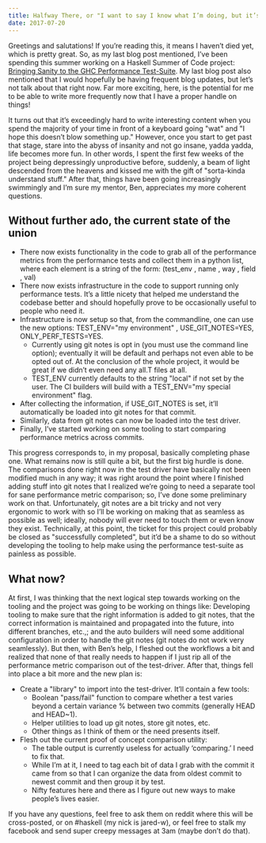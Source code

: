 ```yaml
---
title: Halfway There, or "I want to say I know what I’m doing, but it’s a dangerous thing to say"
date: 2017-07-20
---
```


Greetings and salutations! If you’re reading this, it means I haven’t died yet, which is pretty great.
So, as my last blog post mentioned, I’ve been spending this summer working on a Haskell Summer of Code project: [Bringing Sanity to the GHC Performance Test-Suite](/posts/haskell-summer-of-code).
My last blog post also mentioned that I would hopefully be having frequent blog updates, but let’s not talk about that right now.
Far more exciting, here, is the potential for me to be able to write more frequently now that I have a proper handle on things!

It turns out that it’s exceedingly hard to write interesting content when you spend the majority of your time in front of a keyboard going "wat" and "I hope this doesn’t blow something up."
However, once you start to get past that stage, stare into the abyss of insanity and not go insane, yadda yadda, life becomes more fun.
In other words, I spent the first few weeks of the project being depressingly unproductive before, suddenly, a beam of light descended from the heavens and kissed me with the gift of "sorta-kinda understand stuff."
After that, things have been going increasingly swimmingly and I’m sure my mentor, Ben, appreciates my more coherent questions.

## Without further ado, the current state of the union

* There now exists functionality in the code to grab all of the performance metrics from the performance tests and collect them in a python list, where each element is a string of the form: (test_env , name , way , field , val)
* There now exists infrastructure in the code to support running only performance tests. It’s a little nicety that helped me understand the codebase better and should hopefully prove to be occasionally useful to people who need it.
* Infrastructure is now setup so that, from the commandline, one can use the new options: TEST_ENV="my environment" , USE_GIT_NOTES=YES, ONLY_PERF_TESTS=YES.
    * Currently using git notes is opt in (you must use the command line option); eventually it will be default and perhaps not even able to be opted out of. At the conclusion of the whole project, it would be great if we didn’t even need any all.T files at all.
    * TEST_ENV currently defaults to the string "local" if not set by the user. The CI builders will build with a TEST_ENV="my special environment" flag.
* After collecting the information, if USE_GIT_NOTES is set, it’ll automatically be loaded into git notes for that commit.
* Similarly, data from git notes can now be loaded into the test driver.
* Finally, I’ve started working on some tooling to start comparing performance metrics across commits.

This progress corresponds to, in my proposal, basically completing phase one. What remains now is still quite a bit, but the first big hurdle is done. The comparisons done right now in the test driver have basically not been modified much in any way; it was right around the point where I finished adding stuff into git notes that I realized we’re going to need a separate tool for sane performance metric comparison; so, I’ve done some preliminary work on that. Unfortunately, git notes are a bit tricky and not very ergonomic to work with so I’ll be working on making that as seamless as possible as well; ideally, nobody will ever need to touch them or even know they exist. Technically, at this point, the ticket for this project could probably be closed as
"successfully completed", but it’d be a shame to do so without developing the tooling to help make using the performance test-suite as painless as possible.

## What now?

At first, I was thinking that the next logical step towards working on the tooling and the project was going to be working on things like: Developing tooling to make sure that the right information is added to git notes, that the correct information is maintained and propagated into the future, into different branches, etc.,; and the auto builders will need some additional configuration in order to handle the git notes (git notes do not work very seamlessly). But then, with Ben’s help, I fleshed out the workflows a bit and realized that none of that really needs to happen if I just rip all of the performance metric comparison out of the test-driver. After that, things fell into place a bit more and the new plan is:

* Create a "library" to import into the test-driver. It’ll contain a few tools:
    * Boolean "pass/fail" function to compare whether a test varies beyond a certain variance % between two commits (generally HEAD and HEAD~1).
    * Helper utilities to load up git notes, store git notes, etc.
    * Other things as I think of them or the need presents itself.
* Flesh out the current proof of concept comparison utility:
    * The table output is currently useless for actually ‘comparing.’ I need to fix that.
    * While I’m at it, I need to tag each bit of data I grab with the commit it came from so that I can organize the data from oldest commit to newest commit and then group it by test.
    * Nifty features here and there as I figure out new ways to make people’s lives easier.

If you have any questions, feel free to ask them on reddit where this will be cross-posted, or on #haskell (my nick is jared-w), or feel free to stalk my facebook and send super creepy messages at 3am (maybe don’t do that).
